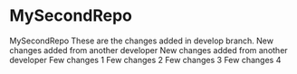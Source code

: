 # MySecondRepo
MySecondRepo
These are the changes added in develop branch.
New changes added from another developer
New changes added from another developer
Few changes 1
Few changes 2
Few changes 3
Few changes 4